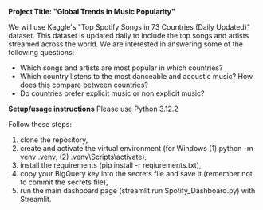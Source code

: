 **Project Title: "Global Trends in Music Popularity"**

We will use Kaggle's "Top Spotify Songs in 73 Countries (Daily Updated)" dataset. This dataset is updated daily to include the top songs and artists streamed across the world. We are interested in answering some of the following questions:

- Which songs and artists are most popular in which countries?
- Which country listens to the most danceable and acoustic music? How does this compare between countries?
- Do countries prefer explicit music or non explicit music?

**Setup/usage instructions**
Please use Python 3.12.2 

Follow these steps: 
1. clone the repository, 
2. create and activate the virtual environment (for Windows (1) python -m venv .venv, (2) .venv\Scripts\activate), 
3. install the requirements (pip install -r reqiurements.txt), 
4. copy your BigQuery key into the secrets file and save it (remember not to commit the secrets file), 
5. run the main dashboard page (streamlit run Spotify_Dashboard.py) with Streamlit.
